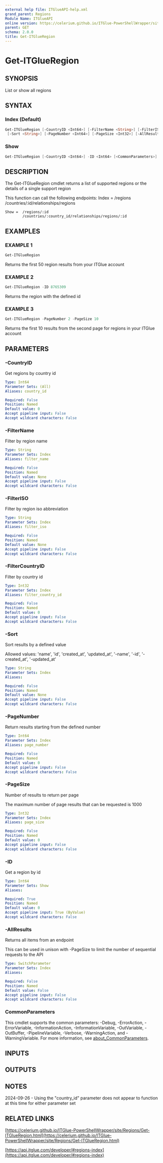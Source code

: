 ```yaml
---
external help file: ITGlueAPI-help.xml
grand_parent: Regions
Module Name: ITGlueAPI
online version: https://celerium.github.io/ITGlue-PowerShellWrapper/site/Regions/Get-ITGlueRegion.html
parent: GET
schema: 2.0.0
title: Get-ITGlueRegion
---
```


# Get-ITGlueRegion

## SYNOPSIS
List or show all regions

## SYNTAX

### Index (Default)
```powershell
Get-ITGlueRegion [-CountryID <Int64>] [-FilterName <String>] [-FilterISO <String>] [-FilterCountryID <Int32>]
 [-Sort <String>] [-PageNumber <Int64>] [-PageSize <Int32>] [-AllResults] [<CommonParameters>]
```

### Show
```powershell
Get-ITGlueRegion [-CountryID <Int64>] -ID <Int64> [<CommonParameters>]
```

## DESCRIPTION
The Get-ITGlueRegion cmdlet returns a list of supported regions
or the details of a single support region

This function can call the following endpoints:
    Index = /regions
            /countries/:id/relationships/regions

    Show =  /regions/:id
            /countries/:country_id/relationships/regions/:id

## EXAMPLES

### EXAMPLE 1
```powershell
Get-ITGlueRegion
```

Returns the first 50 region results from your ITGlue account

### EXAMPLE 2
```powershell
Get-ITGlueRegion -ID 8765309
```

Returns the region with the defined id

### EXAMPLE 3
```powershell
Get-ITGlueRegion -PageNumber 2 -PageSize 10
```

Returns the first 10 results from the second page for regions
in your ITGlue account

## PARAMETERS

### -CountryID
Get regions by country id

```yaml
Type: Int64
Parameter Sets: (All)
Aliases: country_id

Required: False
Position: Named
Default value: 0
Accept pipeline input: False
Accept wildcard characters: False
```

### -FilterName
Filter by region name

```yaml
Type: String
Parameter Sets: Index
Aliases: filter_name

Required: False
Position: Named
Default value: None
Accept pipeline input: False
Accept wildcard characters: False
```

### -FilterISO
Filter by region iso abbreviation

```yaml
Type: String
Parameter Sets: Index
Aliases: filter_iso

Required: False
Position: Named
Default value: None
Accept pipeline input: False
Accept wildcard characters: False
```

### -FilterCountryID
Filter by country id

```yaml
Type: Int32
Parameter Sets: Index
Aliases: filter_country_id

Required: False
Position: Named
Default value: 0
Accept pipeline input: False
Accept wildcard characters: False
```

### -Sort
Sort results by a defined value

Allowed values:
'name', 'id', 'created_at', 'updated_at',
'-name', '-id', '-created_at', '-updated_at'

```yaml
Type: String
Parameter Sets: Index
Aliases:

Required: False
Position: Named
Default value: None
Accept pipeline input: False
Accept wildcard characters: False
```

### -PageNumber
Return results starting from the defined number

```yaml
Type: Int64
Parameter Sets: Index
Aliases: page_number

Required: False
Position: Named
Default value: 0
Accept pipeline input: False
Accept wildcard characters: False
```

### -PageSize
Number of results to return per page

The maximum number of page results that can be
requested is 1000

```yaml
Type: Int32
Parameter Sets: Index
Aliases: page_size

Required: False
Position: Named
Default value: 0
Accept pipeline input: False
Accept wildcard characters: False
```

### -ID
Get a region by id

```yaml
Type: Int64
Parameter Sets: Show
Aliases:

Required: True
Position: Named
Default value: 0
Accept pipeline input: True (ByValue)
Accept wildcard characters: False
```

### -AllResults
Returns all items from an endpoint

This can be used in unison with -PageSize to limit the number of
sequential requests to the API

```yaml
Type: SwitchParameter
Parameter Sets: Index
Aliases:

Required: False
Position: Named
Default value: False
Accept pipeline input: False
Accept wildcard characters: False
```

### CommonParameters
This cmdlet supports the common parameters: -Debug, -ErrorAction, -ErrorVariable, -InformationAction, -InformationVariable, -OutVariable, -OutBuffer, -PipelineVariable, -Verbose, -WarningAction, and -WarningVariable. For more information, see [about_CommonParameters](http://go.microsoft.com/fwlink/?LinkID=113216).

## INPUTS

## OUTPUTS

## NOTES
2024-09-26 - Using the "country_id" parameter does not appear to
function at this time for either parameter set

## RELATED LINKS

[https://celerium.github.io/ITGlue-PowerShellWrapper/site/Regions/Get-ITGlueRegion.html](https://celerium.github.io/ITGlue-PowerShellWrapper/site/Regions/Get-ITGlueRegion.html)

[https://api.itglue.com/developer/#regions-index](https://api.itglue.com/developer/#regions-index)

